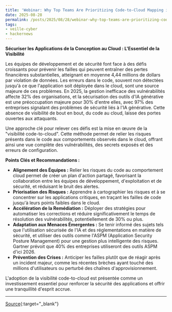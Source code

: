 ```yaml
---
title: 'Webinar: Why Top Teams Are Prioritizing Code-to-Cloud Mapping in Our 2025 AppSec'
date: 2025-08-28
permalink: /posts/2025/08/28/webinar-why-top-teams-are-prioritizing-code-to-cloud-mapping-in-our-2025-appsec/
tags:
- veille-cyber
- hackernews
---
```

**Sécuriser les Applications de la Conception au Cloud : L'Essentiel de la Visibilité**

Les équipes de développement et de sécurité font face à des défis croissants pour prévenir les failles qui peuvent entraîner des pertes financières substantielles, atteignant en moyenne 4,44 millions de dollars par violation de données. Les erreurs dans le code, souvent non détectées jusqu'à ce que l'application soit déployée dans le cloud, sont une source majeure de ces problèmes. En 2025, la gestion inefficace des vulnérabilités affecte 32% des organisations, et la sécurisation des outils d'IA générative est une préoccupation majeure pour 30% d'entre elles, avec 97% des entreprises signalant des problèmes de sécurité liés à l'IA générative. Cette absence de visibilité de bout en bout, du code au cloud, laisse des portes ouvertes aux attaquants.

Une approche clé pour relever ces défis est la mise en œuvre de la "visibilité code-to-cloud". Cette méthode permet de relier les risques présents dans le code aux comportements observés dans le cloud, offrant ainsi une vue complète des vulnérabilités, des secrets exposés et des erreurs de configuration.

**Points Clés et Recommandations :**

*   **Alignement des Équipes :** Relier les risques du code au comportement cloud permet de créer un plan d'action partagé, favorisant la collaboration entre les équipes de développement, d'exploitation et de sécurité, et réduisant le bruit des alertes.
*   **Priorisation des Risques :** Apprendre à cartographier les risques et à se concentrer sur les applications critiques, en traçant les failles de code jusqu'à leurs points faibles dans le cloud.
*   **Accélération de la Remédiation :** Déployer des stratégies pour automatiser les corrections et réduire significativement le temps de résolution des vulnérabilités, potentiellement de 30% ou plus.
*   **Adaptation aux Menaces Émergentes :** Se tenir informé des sujets tels que l'utilisation sécurisée de l'IA et des réglementations en matière de sécurité, et utiliser des outils comme l'ASPM (Application Security Posture Management) pour une gestion plus intelligente des risques. Gartner prévoit que 40% des entreprises utiliseront des outils ASPM d'ici 2026.
*   **Prévention des Crises :** Anticiper les failles plutôt que de réagir après un incident majeur, comme les récentes brèches ayant touché des millions d'utilisateurs ou perturbé des chaînes d'approvisionnement.

L'adoption de la visibilité code-to-cloud est présentée comme un investissement essentiel pour renforcer la sécurité des applications et offrir une tranquillité d'esprit accrue.

---
[Source](https://thehackernews.com/2025/08/webinar-why-top-teams-are-prioritizing.html){:target="_blank"}
